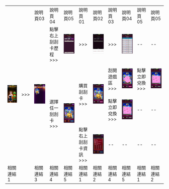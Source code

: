 <table>
    <tr>
        <td></td> 
        <td></td> 
        <td>說明頁03</td> 
        <td>說明頁04</td> 
        <td>說明頁05</td> 
        <td>說明頁01</td> 
        <td>說明頁02</td> 
        <td>說明頁03</td> 
        <td>說明頁04</td> 
        <td>說明頁05</td> 
        <td>說明頁05</td> 
   </tr>
    <tr>
        <td rowspan="4">

![01.選單.png](/.attachments/01.選單-fadee3c3-b6a4-4231-a2b2-a64ad57eb864.png)
</td> 
        <td rowspan="4">>>></td> 
        <td rowspan="4">

![02.刮刮樂選單.png](/.attachments/02.刮刮樂選單-f0274904-4a39-4b28-977a-66e66d9fbb49.png)
</td> 
        <td>點擊右上刮刮卡歷程>>></td> 
        <td>

![03.刮刮樂歷程.png](/.attachments/03.刮刮樂歷程-8ade5e16-a736-4c4d-b800-e36f9965a61d.png)
</td> 
        <td>>>></td> 
        <td>

![05.刮刮樂歷程.png](/.attachments/05.刮刮樂歷程-27ca75c5-10da-45d2-ac0b-88ceff9f412d.png)
</td> 
        <td>>>></td> 
        <td>

![04.刮刮樂歷程.png](/.attachments/04.刮刮樂歷程-0aa01484-6afe-41b5-b06c-4129b4bf288b.png)
</td> 
        <td>--</td> 
        <td>--</td>
   </tr>
    <tr>
        <td rowspan="3">選擇任一刮刮卡>>></td> 
        <td rowspan="3">

![06.刮刮卡遊戲.png](/.attachments/06.刮刮卡遊戲-d8151aef-3c55-4cce-8f48-bb24cc629159.png)
</td> 
        <td rowspan="2">購買刮刮卡>>></td> 
        <td rowspan="2">

![07.購買刮刮卡.png](/.attachments/07.購買刮刮卡-9b2080e1-aa66-4deb-9e28-a85d91ad565d.png)
</td> 
        <td>刮開遊戲區>>></td> 
        <td>

![08.刮刮卡.png](/.attachments/08.刮刮卡-6ef787b1-5cf3-4f37-98a7-73f9ffbd2791.png)
</td> 
        <td>點擊立即兌換>>></td> 
        <td>

![09.立即兌獎.png](/.attachments/09.立即兌獎-7792a572-39f1-4092-9bdd-297025d4f520.png)
</td> 
  
   </tr>
    <tr>
        <td>點擊立即兌換>>></td>
        <td>

![09.立即兌獎.png](/.attachments/09.立即兌獎-7792a572-39f1-4092-9bdd-297025d4f520.png)
</td> 
        <td>--</td> 
        <td>--</td> 
   </tr>
    <tr>
        <td>點擊右上刮刮卡資訊>>></td> 
        <td>

![刮刮樂資訊.png](/.attachments/刮刮樂資訊-596b6479-b204-4dba-bceb-7adb958adb52.png)
</td> 
        <td>--</td> 
        <td>--</td> 
        <td>--</td> 
        <td>--</td> 
   </tr>
    <tr>
        <td>相關連結1</td> 
        <td></td> 
        <td>相關連結3</td> 
        <td>相關連結4</td> 
        <td>相關連結5</td> 
        <td>相關連結1</td> 
        <td>相關連結2</td> 
        <td>相關連結4</td> 
        <td>相關連結5</td> 
        <td>相關連結1</td> 
        <td>相關連結2</td> 
   </tr>
</table>